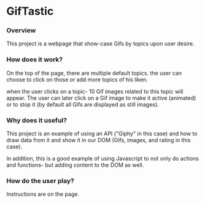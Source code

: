 # GifTastic

### Overview
This project is a webpage that show-case Gifs by topics upon user desire.

### How does it work?
On the top of the page, there are multiple default topics. the user can choose to click on those or add more topics of his liken.

when the user clicks on a topic- 10 Gif images related to this topic will appear. The user can later click on a Gif image to make it active (animated) or to stop it (by default all Gifs are displayed as still images).

### Why does it useful?
This project is an example of using an API ("Giphy" in this case) and how to draw data from it and show it in our DOM (Gifs, images, and rating in this case).

In addition, this is a good example of using Javascript to not only do actions and functions- but adding content to the DOM as well.

### How do the user play?
Instructions are on the page.
